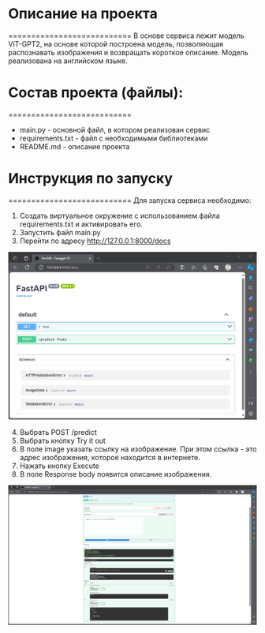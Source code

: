 # Описание на проекта
===========================
В основе сервиса лежит модель ViT-GPT2, на основе которой построена модель, позволяющая распознавать изображения и возвращать короткое описание.
Модель реализована на английском языке.

# Состав проекта (файлы):
===========================
- main.py - основной файл, в котором реализован сервис
- requirements.txt - файл с необходимыми библиотеками
- README.md - описание проекта

# Инструкция по запуску
===========================
Для запуска сервиса необходимо:
1. Создать виртуальное окружение с использованием файла requirements.txt и активировать его.
2. Запустить файл main.py
3. Перейти по адресу http://127.0.0.1:8000/docs

![Интерфейс в браузере](https://github.com/MSK68/ml_app/blob/main/svasilev/task03/img/img01.png "Интерфейс программы")

4. Выбрать POST /predict
5. Выбрать кнопку Try it out
6. В поле image указать ссылку на изображение. При этом ссылка - это адрес изображения, которое находится в интернете.
7. Нажать кнопку Execute
8. В поле Response body появится описание изображения.

![Результат работы программы](https://github.com/MSK68/ml_app/blob/main/svasilev/task03/img/img02.png "Результат работы программы")